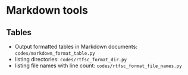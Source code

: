 # Markdown tools

## Tables

- Output formatted tables in Markdown documents: `codes/markdown_format_table.py`
- listing directories: `codes/rtfsc_format_dir.py`
- listing file names with line count: `codes/rtfsc_format_file_names.py`

